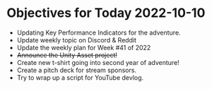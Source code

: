 # Objectives for Today 2022-10-10

- Updating Key Performance Indicators for the adventure.
- Update weekly topic on Discord & Reddit
- Update the weekly plan for Week #41 of 2022
- ~~Announce the Unity Asset project!~~
- Create new t-shirt going into second year of adventure!
- Create a pitch deck for stream sponsors.
- Try to wrap up a script for YouTube devlog.
